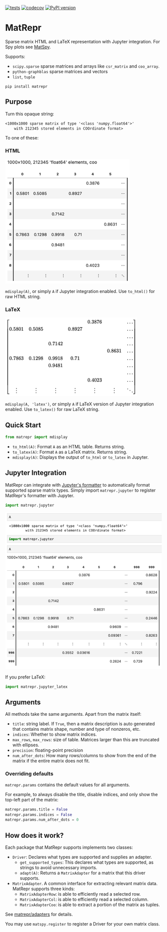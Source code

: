 [![tests](https://github.com/alugowski/matrepr/actions/workflows/tests.yml/badge.svg)](https://github.com/alugowski/matrepr/actions/workflows/tests.yml)
[![codecov](https://codecov.io/gh/alugowski/matrepr/graph/badge.svg?token=m2xJcl5iAQ)](https://codecov.io/gh/alugowski/matrepr)
[![PyPI version](https://badge.fury.io/py/matrepr.svg)](https://pypi.org/project/matrepr/)

# MatRepr

Sparse matrix HTML and LaTeX representation with Jupyter integration. For Spy plots see [MatSpy](https://github.com/alugowski/matspy).

Supports:
* `scipy.sparse` sparse matrices and arrays like `csr_matrix` and `coo_array`.
* `python-graphblas` sparse matrices and vectors
* `list`, `tuple`

```shell
pip install matrepr
```

## Purpose

Turn this opaque string:
```
<1000x1000 sparse matrix of type '<class 'numpy.float64'>'
	with 212345 stored elements in COOrdinate format>
```

To one of these:

### HTML
![HTML](doc/images/html.png)

`mdisplay(A)`, or simply `A` if Jupyter integration enabled. Use `to_html()` for raw HTML string.

### LaTeX
![LaTeX](doc/images/latex.png)

`mdisplay(A, 'latex')`, or simply `A` if LaTeX version of Jupyter integration enabled. Use `to_latex()` for raw LaTeX string.


## Quick Start
```python
from matrepr import mdisplay
```

* `to_html(A)`: Format `A` as an HTML table. Returns string.
* `to_latex(A)`: Format `A` as a LaTeX matrix. Returns string.
* `mdisplay(A)`: Displays the output of `to_html` or `to_latex` in Jupyter.

## Jupyter Integration

MatRepr can integrate with [Jupyter's formatter](https://ipython.readthedocs.io/en/stable/config/integrating.html)
to automatically format supported sparse matrix types. Simply import `matrepr.jupyter` to register MatRepr's formatter
with Jupyter.

```python
import matrepr.jupyter
```

![Jupyter Integration](doc/images/jupyter_register.png)

If you prefer LaTeX:
```python
import matrepr.jupyter_latex
```

## Arguments

All methods take the same arguments. Apart from the matrix itself:

* `title`: string label. If `True`, then a matrix description is auto generated that contains matrix shape, number and type of nonzeros, etc.
* `indices`: Whether to show matrix indices.
* `max_rows`, `max_rows`: size of table. Matrices larger than this are truncated with ellipses.
* `precision`: floating-point precision
* `num_after_dots`: How many rows/columns to show from the end of the matrix if the entire matrix does not fit.

### Overriding defaults
`matrepr.params` contains the default values for all arguments.

For example, to always disable the title, disable indices, and only show the top-left part of the matrix:

```python
matrepr.params.title = False
matrepr.params.indices = False
matrepr.params.num_after_dots = 0
```

## How does it work?

Each package that MatRepr supports implements two classes:

* `Driver`: Declares what types are supported and supplies an adapter.
  * `get_supported_types`: This declares what types are supported, as strings to avoid unnecessary imports.
  * `adapt(A)`: Returns a `MatrixAdapter` for a matrix that this driver supports.
* `MatrixAdapter`. A common interface for extracting relevant matrix data. MatRepr supports three kinds:
  * `MatrixAdapterRow`: is able to efficiently read a selected row.
  * `MatrixAdapterCol`: is able to efficiently read a selected column.
  * `MatrixAdapterCoo`: is able to extract a portion of the matrix as tuples.

See [matrepr/adapters](matrepr/adapters) for details.

You may use `matspy.register` to register a Driver for your own matrix class.